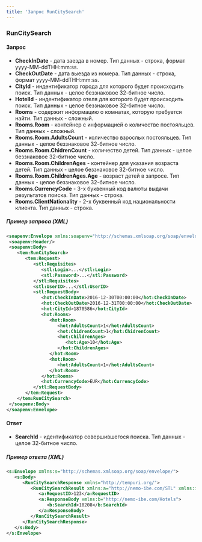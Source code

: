 ```yaml
---
title: 'Запрос RunCitySearch'
---
```


### RunCitySearch

#### Запрос

-   **CheckInDate** - дата заезда в номер. Тип данных - строка, формат yyyy-MM-ddTHH:mm:ss.
-   **CheckOutDate** - дата выезда из номера. Тип данных - строка, формат yyyy-MM-ddTHH:mm:ss.
-   **CityId** - индентификатор города для которого будет происходить поиск. Тип данных - целое беззнаковое 32-битное число.
-   **HotelId** - индентификатор отеля для которого будет происходить поиск. Тип данных - целое беззнаковое 32-битное число.
-   **Rooms** - содержит информацию о комнатах, которую требуется найти. Тип данных - сложный.
-   **Rooms.Room** - контейнер с информацией о количестве постояльцев. Тип данных - сложный.
-   **Rooms.Room.AdultsCount** - количество взрослых постояльцев. Тип данных - целое беззнаковое 32-битное число.
-   **Rooms.Room.ChidrenCount** - количество детей. Тип данных - целое беззнаковое 32-битное число.
-   **Rooms.Room.ChildrenAges** - контейнер для указания возраста детей. Тип данных - целое беззнаковое 32-битное число.
-   **Rooms.Room.ChildrenAges.Age** - возраст детей в запросе. Тип данных - целое беззнаковое 32-битное число.
-   **Rooms.CurrencyCode** - 3-х буквенный код валюты выдачи результатов поиска. Тип данных - строка.
-   **Rooms.ClientNationality** - 2-х буквенный код национальности клиента. Тип данных - строка.

##### Пример запроса (XML)
  ```xml
  <soapenv:Envelope xmlns:soapenv="http://schemas.xmlsoap.org/soap/envelope/" xmlns:tem="http://tempuri.org/" xmlns:stl="http://nemo-ibe.com/STL" xmlns:hot="http://nemo-ibe.com/Hotels">
   <soapenv:Header/>
   <soapenv:Body>
      <tem:RunCitySearch>
         <tem:Request>
            <stl:Requisites>
               <stl:Login>...</stl:Login>
               <stl:Password>...</stl:Password>
            </stl:Requisites>
            <stl:UserID>...</stl:UserID>
            <stl:RequestBody>
               <hot:CheckInDate>2016-12-30T00:00:00</hot:CheckInDate>
               <hot:CheckOutDate>2016-12-31T00:00:00</hot:CheckOutDate>
               <hot:CityId>1870586</hot:CityId>
               <hot:Rooms>
                  <hot:Room>
                     <hot:AdultsCount>1</hot:AdultsCount>
                     <hot:ChidrenCount>1</hot:ChidrenCount>
                     <hot:ChildrenAges>
                        <hot:Age>10</hot:Age>
                     </hot:ChildrenAges>
                  </hot:Room>
                  <hot:Room>
                     <hot:AdultsCount>1</hot:AdultsCount>
                  </hot:Room>
               </hot:Rooms>
               <hot:CurrencyCode>EUR</hot:CurrencyCode>
            </stl:RequestBody>
         </tem:Request>
      </tem:RunCitySearch>
   </soapenv:Body>
</soapenv:Envelope>
```

#### Ответ

-   **SearchId** - идентификатор совершившегося поиска. Тип данных - целое 32-битное число.

##### Пример ответа (XML)
```xml
<s:Envelope xmlns:s="http://schemas.xmlsoap.org/soap/envelope/">
   <s:Body>
      <RunCitySearchResponse xmlns="http://tempuri.org/">
         <RunCitySearchResult xmlns:a="http://nemo-ibe.com/STL" xmlns:i="http://www.w3.org/2001/XMLSchema-instance">
            <a:RequestID>123</a:RequestID>
            <a:ResponseBody xmlns:b="http://nemo-ibe.com/Hotels">
               <b:SearchId>10208</b:SearchId>
            </a:ResponseBody>
         </RunCitySearchResult>
      </RunCitySearchResponse>
   </s:Body>
</s:Envelope>
```